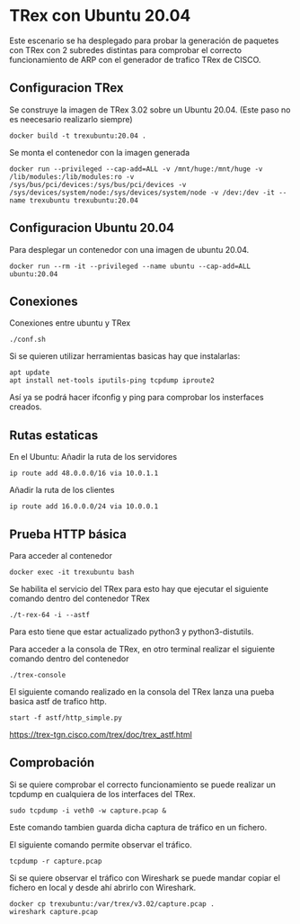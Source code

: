 # TRex con Ubuntu 20.04
Este escenario se ha desplegado para probar la generación de paquetes con TRex con 2 subredes distintas para comprobar el correcto funcionamiento de ARP con el generador de trafico TRex de CISCO. 


## Configuracion TRex

Se construye la imagen de TRex 3.02 sobre un Ubuntu 20.04. (Este paso no es neecesario realizarlo siempre)
~~~
docker build -t trexubuntu:20.04 .
~~~

Se monta el contenedor con la imagen generada
~~~
docker run --privileged --cap-add=ALL -v /mnt/huge:/mnt/huge -v /lib/modules:/lib/modules:ro -v /sys/bus/pci/devices:/sys/bus/pci/devices -v /sys/devices/system/node:/sys/devices/system/node -v /dev:/dev -it --name trexubuntu trexubuntu:20.04
~~~

## Configuracion Ubuntu 20.04
Para desplegar un contenedor con una imagen de ubuntu 20.04.
~~~
docker run --rm -it --privileged --name ubuntu --cap-add=ALL ubuntu:20.04
~~~

## Conexiones
Conexiones entre ubuntu y TRex
~~~
./conf.sh
~~~

Si se quieren utilizar herramientas basicas hay que instalarlas:
~~~
apt update
apt install net-tools iputils-ping tcpdump iproute2
~~~
Así ya se podrá hacer ifconfig y ping para comprobar los insterfaces creados.  


## Rutas estaticas
En el Ubuntu:
Añadir la ruta de los servidores
~~~
ip route add 48.0.0.0/16 via 10.0.1.1
~~~
Añadir la ruta de los clientes
~~~
ip route add 16.0.0.0/24 via 10.0.0.1
~~~

## Prueba HTTP básica
Para acceder al contenedor 
~~~
docker exec -it trexubuntu bash
~~~

Se habilita el servicio del TRex para esto hay que ejecutar el siguiente comando dentro del contenedor TRex
~~~
./t-rex-64 -i --astf
~~~
Para esto tiene que estar actualizado python3 y python3-distutils.

Para acceder a la consola de TRex, en otro terminal realizar el siguiente comando dentro del contenedor
~~~
./trex-console
~~~

El siguiente comando realizado en la consola del TRex lanza una pueba basica astf de trafico http.
~~~
start -f astf/http_simple.py 
~~~
https://trex-tgn.cisco.com/trex/doc/trex_astf.html

## Comprobación
Si se quiere comprobar el correcto funcionamiento se puede realizar un tcpdump en cualquiera de los interfaces del TRex.
~~~
sudo tcpdump -i veth0 -w capture.pcap &
~~~
Este comando tambien guarda dicha captura de tráfico en un fichero.

El siguiente comando permite observar el tráfico.
~~~
tcpdump -r capture.pcap
~~~

Si se quiere observar el tráfico con Wireshark se puede mandar copiar el fichero en local y desde ahí abrirlo con Wireshark.
~~~
docker cp trexubuntu:/var/trex/v3.02/capture.pcap .
wireshark capture.pcap
~~~
